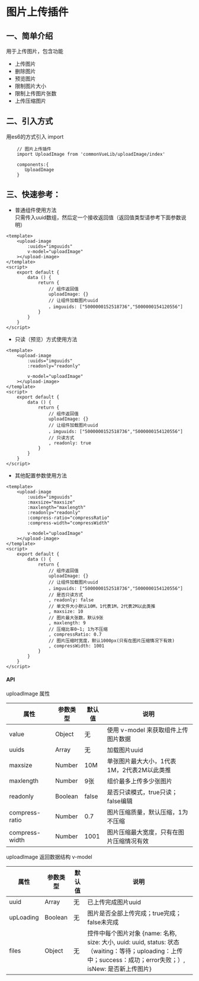 # 图片上传插件
## 一、简单介绍  

用于上传图片，包含功能
- 上传图片
- 删除图片
- 预览图片
- 限制图片大小
- 限制上传图片张数
- 上传压缩图片

## 二、引入方式
用es6的方式引入 import

```
    // 图片上传插件
    import UploadImage from 'commonVueLib/uploadImage/index'
    
    components:{
       UploadImage
    }
```

## 三、快速参考：

- 普通组件使用方法  
    只需传入uuid数组，然后定一个接收返回值（返回值类型请参考下面参数说明）
```
<template>
    <upload-image
        :uuids="imguuids"
        v-model="uploadImage"
    ></upload-image>
</template>
<script>
    export default {
        data () {
            return {
                // 组件返回值
                uploadImage: {}
                // 让组件加载图片uuid
                ，imguuids: ["5000000152518736","5000000154120556"]
            }
        }
    }
</script>
```

- 只读（预览）方式使用方法
```
<template>
    <upload-image
        :uuids="imguuids"
        :readonly="readonly"
        
        v-model="uploadImage"
    ></upload-image>
</template>
<script>
    export default {
        data () {
            return {
                // 组件返回值
                uploadImage: {}
                // 让组件加载图片uuid
                ，imguuids: ["5000000152518736","5000000154120556"]
                // 只读方式
                , readonly: true
            }
        }
    }
</script>
```

- 其他配置参数使用方法
```
<template>
    <upload-image
        :uuids="imguuids"
        :maxsize="maxsize"
        :maxlength="maxlength"
        :readonly="readonly"
        :compress-ratio="compressRatio"
        :compress-width="compressWidth"
        
        v-model="uploadImage"
    ></upload-image>
</template>
<script>
    export default {
        data () {
            return {
                // 组件返回值
                uploadImage: {}
                // 让组件加载图片uuid
                ，imguuids: ["5000000152518736","5000000154120556"]
                // 是否只读方式
                , readonly: false
                // 单文件大小默认10M，1代表1M，2代表2M以此类推
                , maxsize: 10
                // 图片最大张数，默认9张
                , maxlength: 9
                // 压缩比率0~1; 1为不压缩
                , compressRatio: 0.7
                // 图片压缩时宽度，默认1000px(只有在图片压缩情况下有效)
                , compressWidth: 1001
            }
        }
    }
</script>
```
#### API
uploadImage 属性  

|  **属性** | **参数类型**  | **默认值**  | **说明**  |
| ------------ | ------------ | ------------ | ------------ |
| value | Object  | 无 | 使用 v-model 来获取组件上传图片数据 |
| uuids | Array  | 无 | 加载图片uuid |
| maxsize | Number  | 10M | 单张图片最大大小，1代表1M，2代表2M以此类推 |
| maxlength | Number  | 9张 | 组价最多上传多少张图片 |
| readonly | Boolean  | false | 是否只读模式，true只读；false编辑 |
| compress-ratio | Number  | 0.7 | 图片压缩质量，默认压缩，1为不压缩 |
| compress-width | Number  | 1001 | 图片压缩最大宽度，只有在图片压缩情况有效 |


uploadImage 返回数据结构 v-model 

|  **属性** | **参数类型**  | **默认值**  | **说明**  |
| ------------ | ------------ | ------------ | ------------ |
| uuid | Array  | 无 | 已上传完成图片uuid |
| upLoading | Boolean  | 无 | 图片是否全部上传完成；true完成；false未完成 |
| files | Object  | 无 | 控件中每个图片对象 {name: 名称, size: 大小, uuid: uuid, status: 状态（waiting：等待；uploading：上传中；success：成功；error失败；）, isNew: 是否新上传图片}|

